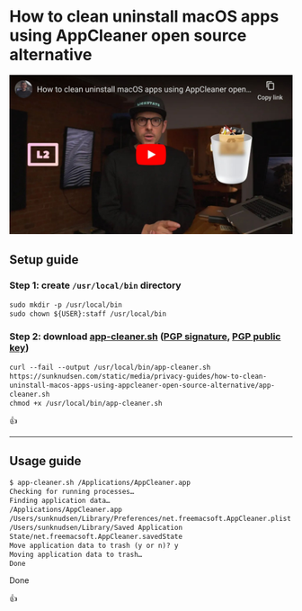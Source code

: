<!--
Title: How to clean uninstall macOS apps using AppCleaner open source alternative
Description: Learn how to clean uninstall macOS apps using AppCleaner open source alternative.
Author: Sun Knudsen <https://github.com/sunknudsen>
Contributors: Sun Knudsen <https://github.com/sunknudsen>, Jona Fellisch <https://github.com/jonafe>
Reviewers:
Publication date: 2020-09-21T15:50:15.415Z
Listed: true
Pinned:
-->

# How to clean uninstall macOS apps using AppCleaner open source alternative

[![How to clean uninstall macOS apps using AppCleaner open source alternative](how-to-clean-uninstall-macos-apps-using-appcleaner-open-source-alternative.jpg)](https://www.youtube.com/watch?v=0nVOB0EE5ps "How to clean uninstall macOS apps using AppCleaner open source alternative")

## Setup guide

### Step 1: create `/usr/local/bin` directory

```shell
sudo mkdir -p /usr/local/bin
sudo chown ${USER}:staff /usr/local/bin
```

### Step 2: download [app-cleaner.sh](./app-cleaner.sh) ([PGP signature](./app-cleaner.sh.asc), [PGP public key](https://sunknudsen.com/sunknudsen.asc))

```shell
curl --fail --output /usr/local/bin/app-cleaner.sh https://sunknudsen.com/static/media/privacy-guides/how-to-clean-uninstall-macos-apps-using-appcleaner-open-source-alternative/app-cleaner.sh
chmod +x /usr/local/bin/app-cleaner.sh
```

👍

---

## Usage guide

```console
$ app-cleaner.sh /Applications/AppCleaner.app
Checking for running processes…
Finding application data…
/Applications/AppCleaner.app
/Users/sunknudsen/Library/Preferences/net.freemacsoft.AppCleaner.plist
/Users/sunknudsen/Library/Saved Application State/net.freemacsoft.AppCleaner.savedState
Move application data to trash (y or n)? y
Moving application data to trash…
Done
```

Done

👍

